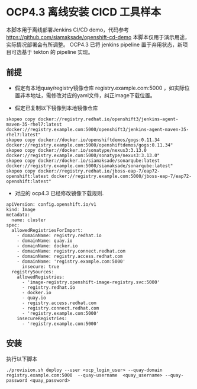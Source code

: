 # OCP4.3 离线安装 CICD 工具样本
本脚本用于离线部署Jenkins CI/CD demo，代码参考 https://github.com/siamaksade/openshift-cd-demo
本脚本仅用于演示用途，实际情况部署会有所调整。
OCP4.3 已将 jenkins pipeline 置于弃用状态，新项目可选基于 tekton 的 pipeline 实现。

## 前提

* 假定有本地quay/registry镜像仓库 registry.example.com:5000 ，如实际位置非本地址，需修改对应的yaml文件，纠正image下载位置。

* 假定已复制以下镜像到本地镜像仓库
```
skopeo copy docker://registry.redhat.io/openshift3/jenkins-agent-maven-35-rhel7:latest docker://registry.example.com:5000/openshift3/jenkins-agent-maven-35-rhel7:latest"
skopeo copy docker://docker.io/openshiftdemos/gogs:0.11.34 docker://registry.example.com:5000/openshiftdemos/gogs:0.11.34"
skopeo copy docker://docker.io/sonatype/nexus3:3.13.0 docker://registry.example.com:5000/sonatype/nexus3:3.13.0"
skopeo copy docker://docker.io/siamaksade/sonarqube:latest docker://registry.example.com:5000/siamaksade/sonarqube:latest"
skopeo copy docker://registry.redhat.io/jboss-eap-7/eap72-openshift:latest docker://registry.example.com:5000/jboss-eap-7/eap72-openshift:latest"
```

* 对应的 ocp4.3 已经修改镜像下载规则.
```
apiVersion: config.openshift.io/v1
kind: Image
metadata:
  name: cluster
spec:
  allowedRegistriesForImport:
    - domainName: registry.redhat.io
    - domainName: quay.io
    - domainName: docker.io
    - domainName: registry.connect.redhat.com
    - domainName: registry.access.redhat.com
    - domainName: 'registry.example.com:5000'
      insecure: true
  registrySources:
    allowedRegistries:
      - 'image-registry.openshift-image-registry.svc:5000'
      - registry.redhat.io
      - docker.io
      - quay.io
      - registry.access.redhat.com
      - registry.connect.redhat.com
      - 'registry.example.com:5000'
    insecureRegistries:
      - 'registry.example.com:5000'
```

## 安装

执行以下脚本
```
./provision.sh deploy --user <ocp_login_user> --quay-domain  registry.example.com:5000  --quay-username  <quay_username> --quay-password <quay_password>
```
